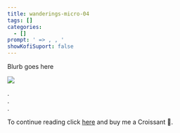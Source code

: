 ```yaml
---
title: wanderings-micro-04
tags: []
categories:
  - []
prompt: ' => , , '
showKofiSuport: false
---
```

Blurb goes here<!-- more -->

<div class="center">

[![](/images/ko-fi/2021/....png "")](https://ko-fi.com/...)

</div>



<div class="center story-ellipses">

.</br>
.</br>
.</br>

</div>

<div class="center"d>

To continue reading click [here](https://ko-fi.com/...) and buy me a Croissant &#129360;.

</div>